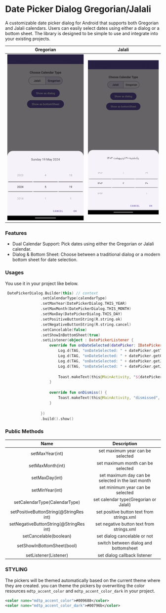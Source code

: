 # Date Picker Dialog Gregorian/Jalali

A customizable date picker dialog for Android that supports both Gregorian and Jalali calendars. Users can easily select dates using either a dialog or a bottom sheet. The library is designed to be simple to use and integrate into your existing projects.

| Gregorian | Jalali |
|:----:|:----:|
![Gregorian](https://raw.githubusercontent.com/AhmadNosratian/DatePickerDialog/main/screenshots/gregorian_type.png) | ![Jalali](https://raw.githubusercontent.com/AhmadNosratian/DatePickerDialog/main/screenshots/jalali_type.png)

### Features
* Dual Calendar Support: Pick dates using either the Gregorian or Jalali calendar.
* Dialog & Bottom Sheet: Choose between a traditional dialog or a modern bottom sheet for date selection.


### Usages
You use it in your project like below.
```kotlin
 DatePickerDialog.Builder(this) // context
                .setCalendarType(calendarType)
                .setMaxYear(DatePickerDialog.THIS_YEAR)
                .setMaxMonth(DatePickerDialog.THIS_MONTH)
                .setMaxDay(DatePickerDialog.THIS_DAY)
                .setPositiveButtonString(R.string.ok)
                .setNegativeButtonString(R.string.cancel)
                .setCancelable(false)
                .setShowInBottomSheet(true)
                .setListener(object : DatePickerListener {
                    override fun onDateSelected(datePicker: IDatePicker) {
                        Log.d(TAG, "onDateSelected: " + datePicker.getTimeStamp())
                        Log.d(TAG, "onDateSelected: " + datePicker.getGregorianDate())
                        Log.d(TAG, "onDateSelected: " + datePicker.getJalaliLongDate())
                        Log.d(TAG, "onDateSelected: " + datePicker.getJalaliMonthName())

                        Toast.makeText(this@MainActivity, "${datePicker.getJalaliYear()}/${datePicker.getJalaliMonth()}/${datePicker.getJalaliDay()} ", Toast.LENGTH_SHORT).show()
                    }

                    override fun onDismiss() {
                        Toast.makeText(this@MainActivity, "dismissed", Toast.LENGTH_SHORT).show()
                    }

                })
                .build().show()
```



### Public Methods

| Name | Description |
|:----:|:----:|
|setMaxYear(int)| set maximum year can be selected|
|setMaxMonth(int)| set maximum month can be selected|
|setMaxDay(int)| set maximum day can be selected in the last month|
|setMinYear(int)| set minimum year can be selected|
|setCalendarType(CalendarType)| set calendar type(Gregorian or Jalali)|
|setPositiveButtonString(@StringRes int)| set positive button text from strings.xml|
|setNegativeButtonString(@StringRes int)| set negative button text from strings.xml|
|setCancelable(boolean)| set dialog cancelable or not|
|setShowInBottomSheet(bool)|switch between dialog and bottomsheet|
|setListener(Listener)| set dialog callback listener|



### STYLING
The pickers will be themed automatically based on the current theme where they are created.
you can theme the pickers by overwriting the color resources `mdtp_accent_color` and `mdtp_accent_color_dark` in your project.
```xml
<color name="mdtp_accent_color">#009688</color>
<color name="mdtp_accent_color_dark">#00796b</color>
```
